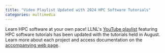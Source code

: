 ```yaml
---
title: "Video Playlist Updated with 2024 HPC Software Tutorials"
categories: multimedia
---
```


Learn HPC software at your own pace! LLNL's [YouTube playlist](https://www.youtube.com/playlist?list=PLy9rIbGDXrG0uVdXgj1h0ApWlRv2YVBmp) featuring HPC software tutorials has been updated with the tutorials held in August. Learn more about each project and access documentation on the [accompanying web page](https://hpcic.llnl.gov/tutorials/2024-hpc-tutorials).
